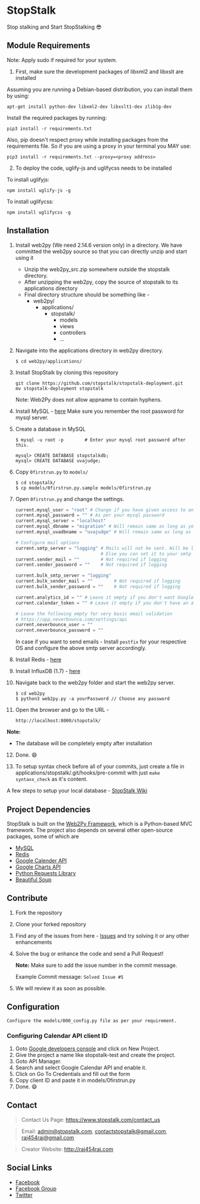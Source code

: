 # StopStalk

Stop stalking and Start StopStalking :sunglasses:

## Module Requirements

Note: Apply sudo if required for your system.

1. First, make sure the development packages of libxml2 and libxslt are installed

Assuming you are running a Debian-based distribution, you can install them by using:

```
apt-get install python-dev libxml2-dev libxslt1-dev zlib1g-dev
```

Install the required packages by running:

```
pip3 install -r requirements.txt
```

Also, pip doesn't respect proxy while installing packages from the requirements file. So if you are using a proxy in your terminal you MAY use:

```
pip3 install -r requirements.txt --proxy=<proxy address>
```

2. To deploy the code, uglify-js and uglifycss needs to be installed

To install uglifyjs:

```
npm install uglify-js -g
```

To install uglifycss:

```
npm install uglifycss -g
```

## Installation

1. Install web2py (We need 2.14.6 version only) in a directory. We have committed the web2py source so that you can directly unzip and start using it

   - Unzip the web2py_src.zip somewhere outside the stopstalk directory.
   - After unzipping the web2py, copy the source of stopstalk to its applications directory
   - Final directory structure should be something like -
     - web2py/
       - applications/
         - stopstalk/
           - models
           - views
           - controllers
           - ...

2. Navigate into the applications directory in web2py directory.

   ```
   $ cd web2py/applications/
   ```

3. Install StopStalk by cloning this repository

   ```
   git clone https://github.com/stopstalk/stopstalk-deployment.git
   mv stopstalk-deployment stopstalk
   ```

   Note: Web2Py does not allow appname to contain hyphens.

4. Install MySQL - [here](http://dev.mysql.com/downloads/)
   Make sure you remember the root password for mysql server.

5. Create a database in MySQL

   ```
   $ mysql -u root -p        # Enter your mysql root password after this.

   mysql> CREATE DATABASE stopstalkdb;
   mysql> CREATE DATABASE uvajudge;
   ```

6. Copy `0firstrun.py` to `models/`

   ```
   $ cd stopstalk/
   $ cp models/0firstrun.py.sample models/0firstrun.py
   ```

7. Open `0firstrun.py` and change the settings.

   ```python
   current.mysql_user = "root" # Change if you have given access to any other user in mysql
   current.mysql_password = "" # As per your mysql password
   current.mysql_server = "localhost"
   current.mysql_dbname = "migration" # Will remain same as long as you followed 5.
   current.mysql_uvadbname = "uvajudge" # Will remain same as long as you followed 5.

   # Configure mail options
   current.smtp_server = "logging" # Mails will not be sent. Will be logged where the web2py server is running
                                   # Else you can set it to your smtp server.
   current.sender_mail = ""        # Not required if logging
   current.sender_password = ""    # Not required if logging

   current.bulk_smtp_server = "logging"
   current.bulk_sender_mail = ""        # Not required if logging
   current.bulk_sender_password = ""    # Not required if logging

   current.analytics_id = "" # Leave it empty if you don't want Google Analytics on Localhost
   current.calendar_token = "" # Leave it empty if you don't have an access token ID for Google Calendar API

   # Leave the following empty for very basic email validation
   # https://app.neverbounce.com/settings/api
   current.neverbounce_user = ""
   current.neverbounce_password = ""
   ```

   In case if you want to send emails - Install `postfix` for your respective OS and configure the above smtp server accordingly.

8. Install Redis - [here](https://www.digitalocean.com/community/tutorials/how-to-install-and-secure-redis-on-ubuntu-18-04)

9. Install InfluxDB (1.7) - [here](https://docs.influxdata.com/influxdb/v1.7/introduction/installation/)

10. Navigate back to the web2py folder and start the web2py server.

    ```
    $ cd web2py
    $ python3 web2py.py -a yourPassword // Choose any password
    ```

11. Open the browser and go to the URL -

    `http://localhost:8000/stopstalk/`

**Note:**

- The database will be completely empty after installation

12. Done. :smile:

13. To setup syntax check before all of your commits, just create a file in applications/stopstalk/.git/hooks/pre-commit with just `make syntaxx_check` as it's content.

A few steps to setup your local database - [StopStalk Wiki](https://github.com/stopstalk/stopstalk-deployment/wiki/Setup-basic-database-tables-locally)

## Project Dependencies

StopStalk is built on the [Web2Py Framework](http://www.web2py.com), which is a Python-based MVC framework.
The project also depends on several other open-source packages, some of which are

- [MySQL](http://www.mysql.com)
- [Redis](https://www.digitalocean.com/community/tutorials/how-to-install-and-configure-redis-on-ubuntu-16-04)
- [Google Calender API](https://developers.google.com/google-apps/calendar/)
- [Google Charts API](https://developers.google.com/chart/)
- [Python Requests Library](http://docs.python-requests.org/en/master/)
- [Beautiful Soup](https://www.crummy.com/software/BeautifulSoup/)

## Contribute

1. Fork the repository
2. Clone your forked repository
3. Find any of the issues from here - [Issues](https://github.com/stopstalk/stopstalk-deployment/issues) and try solving it
   or any other enhancements
4. Solve the bug or enhance the code and send a Pull Request!

   **Note:** Make sure to add the issue number in the commit message.

   Example Commit message: `Solved Issue #5`

5. We will review it as soon as possible.

## Configuration

    Configure the models/000_config.py file as per your requirement.

### Configuring Calendar API client ID

1. Goto [Google developers console](https://console.developers.google.com/) and click on New Project.
2. Give the project a name like stopstalk-test and create the project.
3. Goto API Manager.
4. Search and select Google Calendar API and enable it.
5. Click on Go To Credentials and fill out the form
6. Copy client ID and paste it in models/0firstrun.py
7. Done. :smile:

## Contact

> Contact Us Page: https://www.stopstalk.com/contact_us

> Email: admin@stopstalk.com, contactstopstalk@gmail.com, raj454raj@gmail.com

> Creator Website: http://raj454raj.com

## Social Links

- [Facebook](https://www.facebook.com/stopstalkcommunity/)
- [Facebook Group](https://www.facebook.com/groups/stopstalk/)
- [Twitter](https://twitter.com/stop_stalk)
